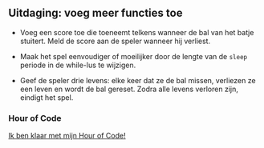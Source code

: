 ## Uitdaging: voeg meer functies toe

+ Voeg een score toe die toeneemt telkens wanneer de bal van het batje stuitert. Meld de score aan de speler wanneer hij verliest.

+ Maak het spel eenvoudiger of moeilijker door de lengte van de `sleep` periode in de while-lus te wijzigen.

+ Geef de speler drie levens: elke keer dat ze de bal missen, verliezen ze een leven en wordt de bal gereset. Zodra alle levens verloren zijn, eindigt het spel.

### Hour of Code
[Ik ben klaar met mijn Hour of Code!](https://code.org/api/hour/finish)
